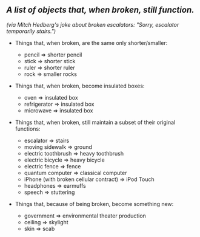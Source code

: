## _A list of objects that, when broken, still function._

_(via Mitch Hedberg's joke about broken escalators: "Sorry, escalator temporarily stairs.")_

* Things that, when broken, are the same only shorter/smaller:
    * pencil => shorter pencil
    * stick => shorter stick
    * ruler => shorter ruler
    * rock => smaller rocks

* Things that, when broken, become insulated boxes:
    * oven => insulated box
    * refrigerator => insulated box
    * microwave => insulated box

* Things that, when broken, still maintain a subset of their original functions:
    * escalator => stairs
    * moving sidewalk => ground
    * electric toothbrush => heavy toothbrush
    * electric bicycle => heavy bicycle
    * electric fence => fence
    * quantum computer => classical computer
    * iPhone (with broken cellular contract) => iPod Touch
    * headphones => earmuffs
    * speech => stuttering

* Things that, because of being broken, become something new:
    * government => environmental theater production
    * ceiling => skylight
    * skin => scab
